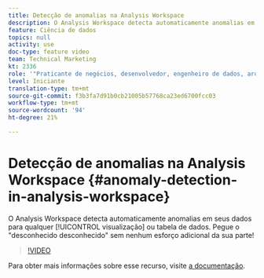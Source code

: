 ```yaml
---
title: Detecção de anomalias na Analysis Workspace
description: O Analysis Workspace detecta automaticamente anomalias em seus dados para qualquer visualização de série de tempo ou tabela de dados. Pegue o "desconhecido desconhecido" sem nenhum esforço adicional da sua parte!
feature: Ciência de dados
topics: null
activity: use
doc-type: feature video
team: Technical Marketing
kt: 2336
role: '"Praticante de negócios, desenvolvedor, engenheiro de dados, arquiteto, arquiteto de dados, administrador, líder"'
level: Iniciante
translation-type: tm+mt
source-git-commit: f3b3fa7d91b0cb21005b57768ca23ed6700fcc03
workflow-type: tm+mt
source-wordcount: '94'
ht-degree: 21%

---
```



# Detecção de anomalias na Analysis Workspace {#anomaly-detection-in-analysis-workspace}

O Analysis Workspace detecta automaticamente anomalias em seus dados para qualquer [!UICONTROL visualização] ou tabela de dados. Pegue o &quot;desconhecido desconhecido&quot; sem nenhum esforço adicional da sua parte!

>[!VIDEO](https://video.tv.adobe.com/v/25444/?quality=12)

Para obter mais informações sobre esse recurso, visite [a documentação](https://marketing.adobe.com/resources/help/pt_BR/analytics/analysis-workspace/anomaly_detection.html).

